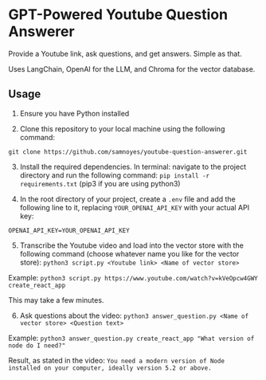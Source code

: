 # GPT-Powered Youtube Question Answerer
Provide a Youtube link, ask questions, and get answers. Simple as that.

Uses LangChain, OpenAI for the LLM, and Chroma for the vector database.

## Usage

1. Ensure you have Python installed

2. Clone this repository to your local machine using the following command:

`git clone https://github.com/samnoyes/youtube-question-answerer.git`

3. Install the required dependencies. In terminal: navigate to the project directory and run the following command:
`pip install -r requirements.txt` (pip3 if you are using python3)

4. In the root directory of your project, create a `.env` file and add the following line to it, replacing `YOUR_OPENAI_API_KEY` with your actual API key:

`OPENAI_API_KEY=YOUR_OPENAI_API_KEY`

5. Transcribe the Youtube video and load into the vector store with the following command (choose whatever name you like for the vector store): `python3 script.py <Youtube link> <Name of vector store>`

Example: `python3 script.py https://www.youtube.com/watch?v=kVeOpcw4GWY create_react_app`

This may take a few minutes.

6. Ask questions about the video: `python3 answer_question.py <Name of vector store> <Question text>`

Example: `python3 answer_question.py create_react_app "What version of node do I need?"`

Result, as stated in the video: `You need a modern version of Node installed on your computer, ideally version 5.2 or above.`
